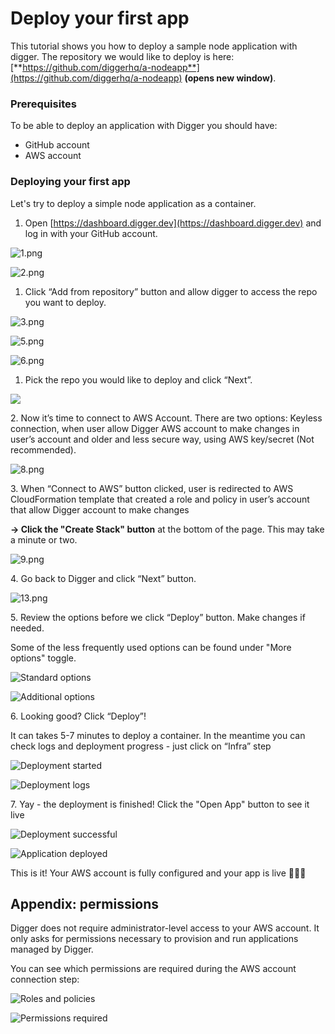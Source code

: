 # Deploy your first app

This tutorial shows you how to deploy a sample node application with digger. The repository we would like to deploy is here: [**https://github.com/diggerhq/a-nodeapp**](https://github.com/diggerhq/a-nodeapp) **(opens new window)**.

### **Prerequisites**

To be able to deploy an application with Digger you should have:

* GitHub account
* AWS account

### **Deploying your first app**

Let's try to deploy a simple node application as a container.

1. Open [https://dashboard.digger.dev](https://dashboard.digger.dev) and log in with your GitHub account.

![1.png](<../.gitbook/assets/1 (1).png>)

![2.png](<../.gitbook/assets/2 (1).png>)

1. Click “Add from repository” button and allow digger to access the repo you want to deploy.

![3.png](<../.gitbook/assets/3 (1).png>)

![5.png](<../.gitbook/assets/5 (1).png>)

![6.png](../.gitbook/assets/6.png)

1.  Pick the repo you would like to deploy and click “Next”.



![](../.gitbook/assets/7.png)

2\. Now it’s time to connect to AWS Account. There are two options: Keyless connection, when user allow Digger AWS account to make changes in user’s account and older and less secure way, using AWS key/secret (Not recommended).

![8.png](../.gitbook/assets/8.png)

3\. When “Connect to AWS” button clicked, user is redirected to AWS CloudFormation template that created a role and policy in user’s account that allow Digger account to make changes

**-> Click the "Create Stack" button** at the bottom of the page. This may take a minute or two.

![9.png](../.gitbook/assets/9.png)

4\. Go back to Digger and click “Next” button.

![13.png](<../.gitbook/assets/13 (1).png>)

5\. Review the options before we click “Deploy” button. Make changes if needed.

Some of the less frequently used options can be found under "More options" toggle.

![Standard options](../.gitbook/assets/14.png)

![Additional options](<../.gitbook/assets/15 (1).png>)

6\. Looking good? Click “Deploy”!&#x20;

It can takes 5-7 minutes to deploy a container. In the meantime you can check logs and deployment progress - just click on “Infra” step

![Deployment started](<../.gitbook/assets/16 (1).png>)

![Deployment logs](<../.gitbook/assets/17 (1).png>)

7\. Yay - the deployment is finished! Click the "Open App" button to see it live

![Deployment successful](<../.gitbook/assets/18 (1).png>)

![Application deployed](<../.gitbook/assets/19 (1).png>)

This is it! Your AWS account is fully configured and your app is live 🎉🎉🎉

## Appendix: permissions

Digger does not require administrator-level access to your AWS account. It only asks for permissions necessary to provision and run applications managed by Digger.

You can see which permissions are required during the AWS account connection step:

![Roles and policies](../.gitbook/assets/aws-policy.png)

![Permissions required](../.gitbook/assets/aws-permissions.png)
